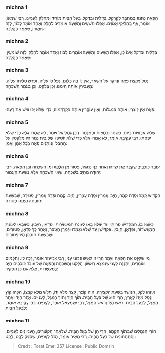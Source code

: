 
### michna 1
הַפֵּאָה נִתֶּנֶת בִּמְחֻבָּר לַקַּרְקָע. בְּדָלִית וּבְדֶקֶל, בַּעַל הַבַּיִת מוֹרִיד וּמְחַלֵּק לָעֲנִיִּים. רַבִּי שִׁמְעוֹן אוֹמֵר, אַף בַּחֲלִיקֵי אֱגוֹזִים. אֲפִלּוּ תִשְׁעִים וְתִשְׁעָה אוֹמְרִים לְחַלֵּק וְאֶחָד אוֹמֵר לָבוֹז, לָזֶה שׁוֹמְעִין, שֶׁאָמַר כַּהֲלָכָה:

### michna 2
בְּדָלִית וּבְדֶקֶל אֵינוֹ כֵן, אֲפִלּוּ תִשְׁעִים וְתִשְׁעָה אוֹמְרִים לָבוֹז וְאֶחָד אוֹמֵר לְחַלֵּק, לָזֶה שׁוֹמְעִין, שֶׁאָמַר כַּהֲלָכָה:

### michna 3
נָטַל מִקְצָת פֵּאָה וּזְרָקָהּ עַל הַשְּׁאָר, אֵין לוֹ בָהּ כְּלוּם. נָפַל לוֹ עָלֶיהָ, וּפֵרֵשׂ טַלִּיתוֹ עָלֶיהָ, מַעֲבִירִין אוֹתָהּ הֵימֶנּוּ. וְכֵן בְּלֶקֶט, וְכֵן בְּעֹמֶר הַשִּׁכְחָה:

### michna 4
פֵּאָה אֵין קוֹצְרִין אוֹתָהּ בְּמַגָּלוֹת, וְאֵין עוֹקְרִין אוֹתָהּ בְּקַרְדֻּמּוֹת, כְּדֵי שֶׁלֹּא יַכּוּ אִישׁ אֶת רֵעֵהוּ:

### michna 5
שָׁלשׁ אַבְעָיוֹת בַּיּוֹם, בַּשַּׁחַר וּבַחֲצוֹת וּבַמִּנְחָה. רַבָּן גַּמְלִיאֵל אוֹמֵר, לֹא אָמְרוּ אֶלָּא כְּדֵי שֶׁלֹּא יִפְחֲתוּ. רַבִּי עֲקִיבָא אוֹמֵר, לֹא אָמְרוּ אֶלָּא כְּדֵי שֶׁלֹּא יוֹסִיפוּ. שֶׁל בֵּית נָמֵר הָיוּ מְלַקְּטִין עַל הַחֶבֶל, וְנוֹתְנִים פֵּאָה מִכָּל אֻמָּן וְאֻמָּן:

### michna 6
עוֹבֵד כּוֹכָבִים שֶׁקָּצַר אֶת שָׂדֵהוּ וְאַחַר כָּךְ נִתְגַּיֵּר, פָּטוּר מִן הַלֶּקֶט וּמִן הַשִּׁכְחָה וּמִן הַפֵּאָה. רַבִּי יְהוּדָה מְחַיֵּב בְּשִׁכְחָה, שֶׁאֵין הַשִּׁכְחָה אֶלָּא בִשְׁעַת הָעִמּוּר:

### michna 7
הִקְדִּישׁ קָמָה וּפָדָה קָמָה, חַיָּב. עֳמָרִין וּפָדָה עֳמָרִין, חַיָּב. קָמָה וּפָדָה עֳמָרִין, פְּטוּרָה, שֶׁבִּשְׁעַת חוֹבָתָהּ הָיְתָה פְטוּרָה:

### michna 8
כַּיּוֹצֵא בוֹ, הַמַּקְדִּישׁ פֵּרוֹתָיו עַד שֶׁלֹּא בָאוּ לְעוֹנַת הַמַּעַשְׂרוֹת, וּפְדָאָן, חַיָּבִין. מִשֶּׁבָּאוּ לְעוֹנַת הַמַּעַשְׂרוֹת, וּפְדָאָן, חַיָּבִין. הִקְדִּישָׁן עַד שֶׁלֹּא נִגְמְרוּ וּגְמָרָן הַגִּזְבָּר, וְאַחַר כָּךְ פְּדָאָן, פְּטוּרִים, שֶׁבִּשְׁעַת חוֹבָתָן הָיוּ פְטוּרִים:

### michna 9
מִי שֶׁלָּקַט אֶת הַפֵּאָה וְאָמַר הֲרֵי זוֹ לְאִישׁ פְּלוֹנִי עָנִי, רַבִּי אֱלִיעֶזֶר אוֹמֵר, זָכָה לוֹ. וַחֲכָמִים אוֹמְרִים, יִתְּנֶנָּה לֶעָנִי שֶׁנִּמְצָא רִאשׁוֹן. הַלֶּקֶט וְהַשִּׁכְחָה וְהַפֵּאָה שֶׁל עוֹבֵד כּוֹכָבִים חַיָּב בְּמַעַשְׂרוֹת, אֶלָּא אִם כֵּן הִפְקִיר:

### michna 10
אֵיזֶהוּ לֶקֶט, הַנּוֹשֵׁר בִּשְׁעַת הַקְּצִירָה. הָיָה קוֹצֵר, קָצַר מְלֹא יָדוֹ, תָּלַשׁ מְלֹא קֻמְצוֹ, הִכָּהוּ קוֹץ וְנָפַל מִיָּדוֹ לָאָרֶץ, הֲרֵי הוּא שֶׁל בַּעַל הַבָּיִת. תּוֹךְ הַיָּד וְתוֹךְ הַמַּגָּל, לָעֲנִיִּים. אַחַר הַיָּד וְאַחַר הַמַּגָּל, לְבַעַל הַבָּיִת. רֹאשׁ הַיָּד וְרֹאשׁ הַמַּגָּל, רַבִּי יִשְׁמָעֵאל אוֹמֵר, לָעֲנִיִּים. רַבִּי עֲקִיבָא אוֹמֵר, לְבַעַל הַבָּיִת:

### michna 11
חוֹרֵי הַנְּמָלִים שֶׁבְּתוֹךְ הַקָּמָה, הֲרֵי הֵן שֶׁל בַּעַל הַבָּיִת. שֶׁלְּאַחַר הַקּוֹצְרִים, הָעֶלְיוֹנִים לָעֲנִיִּים, וְהַתַּחְתּוֹנִים שֶׁל בַּעַל הַבָּיִת. רַבִּי מֵאִיר אוֹמֵר, הַכֹּל לָעֲנִיִּים, שֶׁסְּפֵק לֶקֶט, לֶקֶט:

>Credit : Torat Emet 357
>License : Public Domain 